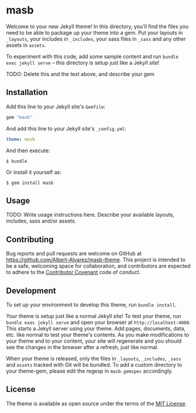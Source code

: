 # masb

Welcome to your new Jekyll theme! In this directory, you'll find the files you need to be able to package up your theme into a gem. Put your layouts in `_layouts`, your includes in `_includes`, your sass files in `_sass` and any other assets in `assets`.

To experiment with this code, add some sample content and run `bundle exec jekyll serve` – this directory is setup just like a Jekyll site!

TODO: Delete this and the text above, and describe your gem


## Installation

Add this line to your Jekyll site's `Gemfile`:

```ruby
gem "masb"
```

And add this line to your Jekyll site's `_config.yml`:

```yaml
theme: masb
```

And then execute:

    $ bundle

Or install it yourself as:

    $ gem install masb

## Usage

TODO: Write usage instructions here. Describe your available layouts, includes, sass and/or assets.

## Contributing

Bug reports and pull requests are welcome on GitHub at https://github.com/Albert-Alvarez/masb-theme. This project is intended to be a safe, welcoming space for collaboration, and contributors are expected to adhere to the [Contributor Covenant](http://contributor-covenant.org) code of conduct.

## Development

To set up your environment to develop this theme, run `bundle install`.

Your theme is setup just like a normal Jekyll site! To test your theme, run `bundle exec jekyll serve` and open your browser at `http://localhost:4000`. This starts a Jekyll server using your theme. Add pages, documents, data, etc. like normal to test your theme's contents. As you make modifications to your theme and to your content, your site will regenerate and you should see the changes in the browser after a refresh, just like normal.

When your theme is released, only the files in `_layouts`, `_includes`, `_sass` and `assets` tracked with Git will be bundled.
To add a custom directory to your theme-gem, please edit the regexp in `masb.gemspec` accordingly.

## License

The theme is available as open source under the terms of the [MIT License](https://opensource.org/licenses/MIT).

